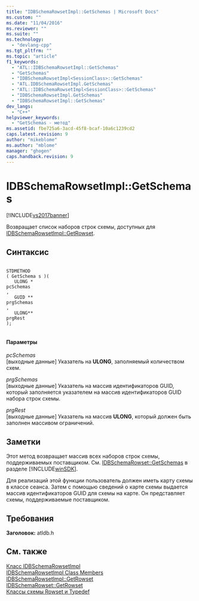 ```yaml
---
title: "IDBSchemaRowsetImpl::GetSchemas | Microsoft Docs"
ms.custom: ""
ms.date: "11/04/2016"
ms.reviewer: ""
ms.suite: ""
ms.technology: 
  - "devlang-cpp"
ms.tgt_pltfrm: ""
ms.topic: "article"
f1_keywords: 
  - "ATL::IDBSchemaRowsetImpl::GetSchemas"
  - "GetSchemas"
  - "IDBSchemaRowsetImpl<SessionClass>::GetSchemas"
  - "ATL.IDBSchemaRowsetImpl.GetSchemas"
  - "ATL::IDBSchemaRowsetImpl<SessionClass>::GetSchemas"
  - "IDBSchemaRowsetImpl.GetSchemas"
  - "IDBSchemaRowsetImpl::GetSchemas"
dev_langs: 
  - "C++"
helpviewer_keywords: 
  - "GetSchemas - метод"
ms.assetid: fbe725a6-3acd-45f8-bcaf-10a6c1239cd2
caps.latest.revision: 9
author: "mikeblome"
ms.author: "mblome"
manager: "ghogen"
caps.handback.revision: 9
---
```

# IDBSchemaRowsetImpl::GetSchemas
[!INCLUDE[vs2017banner](../../assembler/inline/includes/vs2017banner.md)]

Возвращает список наборов строк схемы, доступных для [IDBSchemaRowsetImpl::GetRowset](../../data/oledb/idbschemarowsetimpl-getrowset.md).  
  
## Синтаксис  
  
```  
  
STDMETHOD  
( GetSchema s )(  
   ULONG *   
pcSchemas  
,  
   GUID **   
prgSchemas  
,  
   ULONG**   
prgRest  
);  
  
```  
  
#### Параметры  
 *pcSchemas*  
 \[выходные данные\] Указатель на **ULONG**, заполняемый количеством схем.  
  
 *prgSchemas*  
 \[выходные данные\] Указатель на массив идентификаторов GUID, который заполняется указателем на массив идентификаторов GUID набора строк схемы.  
  
 *prgRest*  
 \[выходные данные\] Указатель на массив **ULONG**, который должен быть заполнен массивом ограничений.  
  
## Заметки  
 Этот метод возвращает массив всех наборов строк схемы, поддерживаемых поставщиком. См. [IDBSchemaRowset::GetSchemas](https://msdn.microsoft.com/en-us/library/ms719605.aspx) в разделе [!INCLUDE[winSDK](../../atl/includes/winsdk_md.md)].  
  
 Для реализаций этой функции пользователь должен иметь карту схемы в классе сеанса. Затем с помощью сведений о карте схемы выдается массив идентификаторов GUID для схемы на карте. Он представляет схемы, поддерживаемые поставщиком.  
  
## Требования  
 **Заголовок:** atldb.h  
  
## См. также  
 [Класс IDBSchemaRowsetImpl](../../data/oledb/idbschemarowsetimpl-class.md)   
 [IDBSchemaRowsetImpl Class Members](http://msdn.microsoft.com/ru-ru/e74f6f82-541c-42e7-b4c6-e2d4656a0649)   
 [IDBSchemaRowsetImpl::GetRowset](../../data/oledb/idbschemarowsetimpl-getrowset.md)   
 [IDBSchemaRowset::GetRowset](https://msdn.microsoft.com/en-us/library/ms722634.aspx)   
 [Классы схемы Rowset и Typedef](../Topic/Schema%20Rowset%20Classes%20and%20Typedef%20Classes.md)